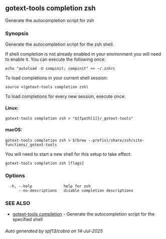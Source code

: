## gotext-tools completion zsh

Generate the autocompletion script for zsh

### Synopsis

Generate the autocompletion script for the zsh shell.

If shell completion is not already enabled in your environment you will need
to enable it.  You can execute the following once:

	echo "autoload -U compinit; compinit" >> ~/.zshrc

To load completions in your current shell session:

	source <(gotext-tools completion zsh)

To load completions for every new session, execute once:

#### Linux:

	gotext-tools completion zsh > "${fpath[1]}/_gotext-tools"

#### macOS:

	gotext-tools completion zsh > $(brew --prefix)/share/zsh/site-functions/_gotext-tools

You will need to start a new shell for this setup to take effect.


```
gotext-tools completion zsh [flags]
```

### Options

```
  -h, --help              help for zsh
      --no-descriptions   disable completion descriptions
```

### SEE ALSO

* [gotext-tools completion](gotext-tools_completion.md)	 - Generate the autocompletion script for the specified shell

###### Auto generated by spf13/cobra on 14-Jul-2025
